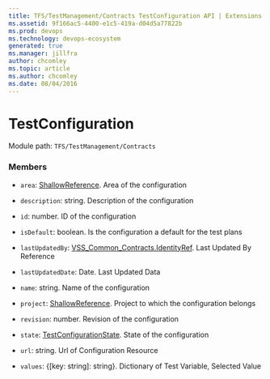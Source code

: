 ```yaml
---
title: TFS/TestManagement/Contracts TestConfiguration API | Extensions for Azure DevOps Services
ms.assetid: 9f166ac5-4400-e1c5-419a-d04d5a77822b
ms.prod: devops
ms.technology: devops-ecosystem
generated: true
ms.manager: jillfra
author: chcomley
ms.topic: article
ms.author: chcomley
ms.date: 08/04/2016
---
```


# TestConfiguration

Module path: `TFS/TestManagement/Contracts`


### Members

* `area`: [ShallowReference](../../../TFS/TestManagement/Contracts/ShallowReference.md). Area of the configuration

* `description`: string. Description of the configuration

* `id`: number. ID of the configuration

* `isDefault`: boolean. Is the configuration a default for the test plans

* `lastUpdatedBy`: [VSS_Common_Contracts.IdentityRef](../../../VSS/WebApi/Contracts/IdentityRef.md). Last Updated By  Reference

* `lastUpdatedDate`: Date. Last Updated Data

* `name`: string. Name of the configuration

* `project`: [ShallowReference](../../../TFS/TestManagement/Contracts/ShallowReference.md). Project to which the configuration belongs

* `revision`: number. Revision of the configuration

* `state`: [TestConfigurationState](../../../TFS/TestManagement/Contracts/TestConfigurationState.md). State of the configuration

* `url`: string. Url of Configuration Resource

* `values`: {[key: string]: string}. Dictionary of Test Variable, Selected Value

